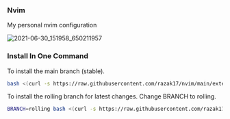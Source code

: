 ### Nvim

My personal nvim configuration

![2021-06-30_151958_650211957](https://user-images.githubusercontent.com/52210954/123987706-f1446a00-d9b6-11eb-8dbb-5a00f72f639f.png)

### Install In One Command

To install the main branch (stable).

```bash
bash <(curl -s https://raw.githubusercontent.com/razak17/nvim/main/external/bin/install) --all
```

To install the rolling branch for latest changes. Change BRANCH to rolling.

```bash
BRANCH=rolling bash <(curl -s https://raw.githubusercontent.com/razak17/nvim/rolling/external/bin/install) --all
```
